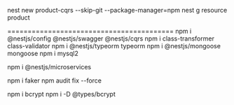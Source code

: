 nest new  product-cqrs  --skip-git --package-manager=npm
nest g resource product 




=========================================
npm i @nestjs/config @nestjs/swagger @nestjs/cqrs
npm i class-transformer class-validator 
npm i @nestjs/typeorm typeorm
npm i @nestjs/mongoose mongoose
npm i mysql2 

npm i @nestjs/microservices

npm i faker 
npm audit fix --force


npm i bcrypt
 npm i -D @types/bcrypt



